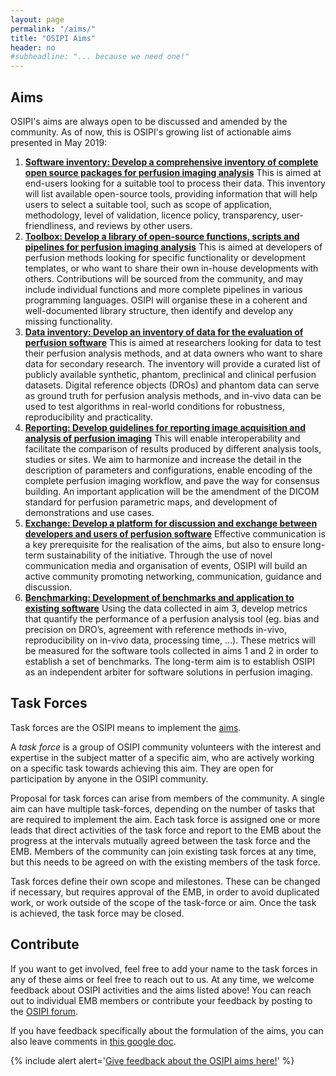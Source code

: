 ```yaml
---
layout: page
permalink: "/aims/"
title: "OSIPI Aims"
header: no
#subheadline: "... because we need one!"
---
```


Aims
----------
OSIPI's aims are always open to be discussed and amended by the community. As of now, this is OSIPI's growing list of actionable aims presented in May 2019:

1. [**Software inventory: Develop a comprehensive inventory of complete open source packages for perfusion imaging analysis**](/aims/software-inventory/) This is aimed at end-users looking for a suitable tool to process their data. This inventory will list available open-source tools, providing information that will help users to select a suitable tool, such as scope of application, methodology, level of validation, licence policy, transparency, user-friendliness, and reviews by other users.
2. [**Toolbox: Develop a library of open-source functions, scripts and pipelines for perfusion imaging analysis**](/aims/toolbox/) This is aimed at developers of perfusion methods looking for specific functionality or development templates, or who want to share their own in-house developments with others. Contributions will be sourced from the community, and may include individual functions and more complete pipelines in various programming languages. OSIPI will organise these in a coherent and well-documented library structure, then identify and develop any missing functionality.
3. [**Data inventory: Develop an inventory of data for the evaluation of perfusion software**](/aims/data-inventory/) This is aimed at researchers looking for data to test their perfusion analysis methods, and at data owners who want to share data for secondary research. The inventory will provide a curated list of publicly available synthetic, phantom, preclinical and clinical perfusion datasets. Digital reference objects (DROs) and phantom data can serve as ground truth for perfusion analysis methods, and in-vivo data can be used to test algorithms in real-world conditions for robustness, reproducibility and practicality.
4. [**Reporting: Develop guidelines for reporting image acquisition and analysis of perfusion imaging**](/aims/reporting-guidelines/) This will enable interoperability and facilitate the comparison of results produced by different analysis tools, studies or sites. We aim to harmonize and increase the detail in the description of parameters and configurations, enable encoding of the complete perfusion imaging workflow, and pave the way for consensus building. An important application will be the amendment of the DICOM standard for perfusion parametric maps, and development of demonstrations and use cases.
5. [**Exchange: Develop a platform for discussion and exchange between developers and users of perfusion software**](/aims/exchange/) Effective communication is a key prerequisite for the realisation of the aims, but also to ensure long-term sustainability of the initiative. Through the use of novel communication media and organisation of events, OSIPI will build an active community promoting networking, communication, guidance and discussion.
6. [**Benchmarking: Development of benchmarks and application to existing software**](/aims/benchmarking/) Using the data collected in aim 3, develop metrics that quantify the performance of a perfusion analysis tool (eg. bias and precision on DRO’s, agreement with reference methods in-vivo, reproducibility on in-vivo data, processing time, …). These metrics will be measured for the software tools collected in aims 1 and 2 in order to establish a set of benchmarks. The long-term aim is to establish OSIPI as an independent arbiter for software solutions in perfusion imaging.

Task Forces
--------------------
Task forces are the OSIPI means to implement the [aims](/aims/).

A *task force* is a group of OSIPI community volunteers with the interest and expertise in the subject matter of a specific aim, who are actively working on a specific task towards achieving this aim. They are open for participation by anyone in the OSIPI community. 

Proposal for task forces can arise from members of the community. A single aim can have multiple task-forces, depending on the number of tasks that are required to implement the aim. Each task force is assigned one or more leads that direct activities of the task force and report to the EMB about the progress at the intervals mutually agreed between the task force and the EMB. Members of the community can join existing task forces at any time, but this needs to be agreed on with the existing members of the task force.

Task forces define their own scope and milestones. These can be changed if necessary, but requires approval of the EMB, in order to avoid duplicated work, or work outside of the scope of the task-force or aim.
Once the task is achieved, the task force may be closed. 


Contribute
--------------------
If you want to get involved, feel free to add your name to the task forces in any of these aims or feel free to reach out to us. At any time, we welcome feedback about OSIPI activities and the aims listed above! You can reach out to individual EMB members or contribute your feedback by posting to the [OSIPI forum](https://groups.google.com/forum/#!forum/open-source-initiative-for-perfusion-imaging).

If you have feedback specifically about the formulation of the aims, you can also leave comments in [this google doc](https://docs.google.com/document/d/10OhbXTRGPuToYLy-cFof9TreX0DS_yhs_8wJeIw5SIU/edit).

{% include alert alert='<a href="https://docs.google.com/document/d/10OhbXTRGPuToYLy-cFof9TreX0DS_yhs_8wJeIw5SIU/edit">Give feedback about the OSIPI aims here!</a>' %}

